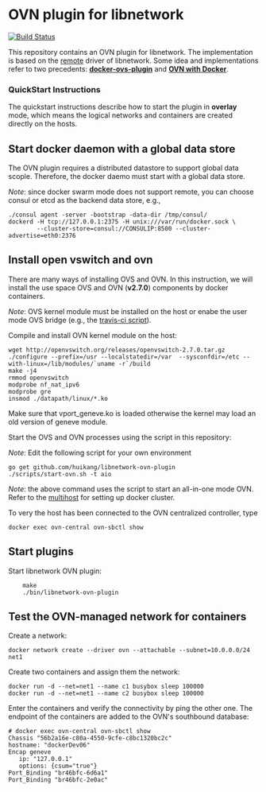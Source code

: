# OVN plugin for libnetwork

[![Build Status](https://travis-ci.org/huikang/libnetwork-ovn-plugin.svg?branch=master)](https://travis-ci.org/huikang/libnetwork-ovn-plugin)

This repository contains an OVN plugin for libnetwork. The implementation is
based on the [remote](https://github.com/docker/libnetwork/blob/f6ce0ce8bfc5e3f0c96835b10949cf13591a1708/docs/remote.md) driver of libnetwork. Some idea and implementations refer to two precedents:
[**docker-ovs-plugin**](https://github.com/gopher-net/docker-ovs-plugin) and [**OVN with Docker**](http://docs.openvswitch.org/en/latest/howto/docker/).

### QuickStart Instructions

The quickstart instructions describe how to start the plugin in **overlay** mode,
which means the logical networks and containers are created directly on the hosts.


## Start docker daemon with a global data store

The OVN plugin requires a distributed datastore to support global data scople.
Therefore, the docker daemo must start with a global data store.

*Note*: since docker swarm mode does not support remote, you can choose consul or
etcd as the backend data store, e.g.,


    ./consul agent -server -bootstrap -data-dir /tmp/consul/
    dockerd -H tcp://127.0.0.1:2375 -H unix:///var/run/docker.sock \
            --cluster-store=consul://CONSULIP:8500 --cluster-advertise=eth0:2376

## Install open vswitch and ovn

There are many ways of installing OVS and OVN. In this instruction, we will install the use space OVS and OVN (**v2.7.0**) components by docker containers.

*Note*: OVS kernel module must be installed on the host or enabe the user mode OVS bridge (e.g., the [travis-ci script](https://github.com/huikang/libnetwork-ovn-plugin/blob/6e5f911c94a59a589ce4456129524dd81a480ff4/run-integration-tests.sh#L60)).

Compile and install OVN kernel module on the host:

    wget http://openvswitch.org/releases/openvswitch-2.7.0.tar.gz
    ./configure --prefix=/usr --localstatedir=/var  --sysconfdir=/etc --with-linux=/lib/modules/`uname -r`/build
    make -j4
    rmmod openvswitch
    modprobe nf_nat_ipv6
    modprobe gre
    insmod ./datapath/linux/*.ko


Make sure that vport_geneve.ko is loaded otherwise the kernel may load an old
version of geneve module.


Start the OVS and OVN processes using the script in this repository:

*Note*: Edit the following script for your own environment


    go get github.com/huikang/libnetwork-ovn-plugin
    ./scripts/start-ovn.sh -t aio

*Note*: the above command uses the script to start an all-in-one mode OVN. Refer
to the [multihost]() for setting up docker cluster.


To very the host has been connected to the OVN centralized controller, type

    docker exec ovn-central ovn-sbctl show

## Start plugins

Start libnetwork OVN plugin:

        make
        ./bin/libnetwork-ovn-plugin


## Test the OVN-managed network for containers

Create a network:

    docker network create --driver ovn --attachable --subnet=10.0.0.0/24 net1

Create two containers and assign them the network:

    docker run -d --net=net1 --name c1 busybox sleep 100000
    docker run -d --net=net1 --name c2 busybox sleep 100000

Enter the containers and verify the connectivity by ping the other one. The
endpoint of the containers are added to the OVN's southbound database:

    # docker exec ovn-central ovn-sbctl show
    Chassis "56b2a16e-c80a-4550-9cfe-c8bc1320bc2c"
    hostname: "dockerDev06"
    Encap geneve
       ip: "127.0.0.1"
       options: {csum="true"}
    Port_Binding "br46bfc-6d6a1"
    Port_Binding "br46bfc-2e0ac"
